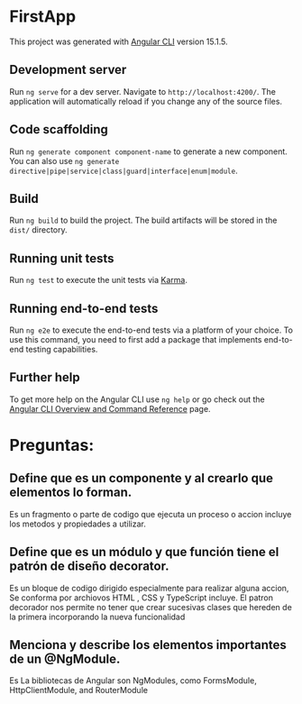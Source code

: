 # FirstApp

This project was generated with [Angular CLI](https://github.com/angular/angular-cli) version 15.1.5.

## Development server

Run `ng serve` for a dev server. Navigate to `http://localhost:4200/`. The application will automatically reload if you change any of the source files.

## Code scaffolding

Run `ng generate component component-name` to generate a new component. You can also use `ng generate directive|pipe|service|class|guard|interface|enum|module`.

## Build

Run `ng build` to build the project. The build artifacts will be stored in the `dist/` directory.

## Running unit tests

Run `ng test` to execute the unit tests via [Karma](https://karma-runner.github.io).

## Running end-to-end tests

Run `ng e2e` to execute the end-to-end tests via a platform of your choice. To use this command, you need to first add a package that implements end-to-end testing capabilities.

## Further help

To get more help on the Angular CLI use `ng help` or go check out the [Angular CLI Overview and Command Reference](https://angular.io/cli) page.


# Preguntas:

## Define que es un componente y al crearlo que elementos lo forman.
Es un fragmento o parte de codigo que ejecuta un proceso o accion incluye los metodos y propiedades a utilizar.
 

## Define que es un módulo y que función tiene el patrón de diseño decorator.
Es un bloque  de  codigo dirigido especialmente para realizar alguna accion, Se conforma por archiovos HTML , CSS y TypeScript incluye. 
El patron decorador nos permite no tener que crear sucesivas clases que hereden de la primera incorporando la nueva funcionalidad

## Menciona y describe los elementos importantes de un @NgModule.
Es La bibliotecas de Angular son NgModules, como FormsModule, HttpClientModule, and RouterModule
